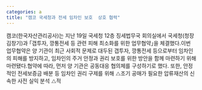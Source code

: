 ```yaml
---
categories: a
title: "캠코 국세청과 전세 임차인 보호  상호 협력"
---
```

캠코(한국자산관리공사)는 지난 19일 국세청 12층 징세법무국 회의실에서 국세청(청장 김창기)과 ｢갭투자, 깡통전세 등 관련 피해 최소화를 위한 업무협약｣을 체결했다.이번 업무협약은 양 기관이 최근 사회적 문제로 대두된 갭투자, 깡통전세 등으로부터 임차인의 피해를 방지하고, 임차인의 주거 안정과 권리 보호를 위한 방안을 함께 마련하기 위해 마련됐다.협약에 따라, 먼저 양 기관은 공동대응 협의체를 구성하기로 했다. 또한, 안정적인 전세보증금 배분 등 임차인 권리 구제를 위해 ⧍조기 공매가 필요한 압류재산의 신속한 사전 실익 분석 ⧍적